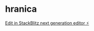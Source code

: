 # hranica

[Edit in StackBlitz next generation editor ⚡️](https://stackblitz.com/~/github.com/srboljubvakcic/hranica)